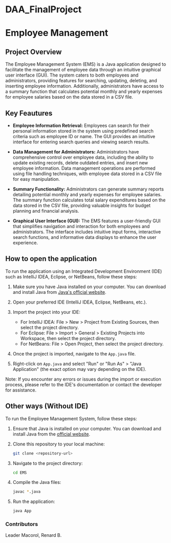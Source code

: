 # DAA_FinalProject

# Employee Management 

## Project Overview
The Employee Management System (EMS) is a Java application designed to facilitate the management of employee data through an intuitive graphical user interface (GUI). The system caters to both employees and administrators, providing features for searching, updating, deleting, and inserting employee information. Additionally, administrators have access to a summary function that calculates potential monthly and yearly expenses for employee salaries based on the data stored in a CSV file.

## Key Feautures
- **Employee Information Retrieval:** Employees can search for their personal information stored in the system using predefined search criteria such as employee ID or name. The GUI provides an intuitive interface for entering search queries and viewing search results.

- **Data Management for Administrators:** Administrators have comprehensive control over employee data, including the ability to update existing records, delete outdated entries, and insert new employee information. Data management operations are performed using file handling techniques, with employee data stored in a CSV file for easy manipulation.

- **Summary Functionality:** Administrators can generate summary reports detailing potential monthly and yearly expenses for employee salaries. The summary function calculates total salary expenditures based on the data stored in the CSV file, providing valuable insights for budget planning and financial analysis.

- **Graphical User Interface (GUI):** The EMS features a user-friendly GUI that simplifies navigation and interaction for both employees and administrators. The interface includes intuitive input forms, interactive search functions, and informative data displays to enhance the user experience.


## How to open the application
To run the application using an Integrated Development Environment (IDE) such as IntelliJ IDEA, Eclipse, or NetBeans, follow these steps:

1. Make sure you have Java installed on your computer. You can download and install Java from [Java's official website](https://www.java.com/en/download/).

2. Open your preferred IDE (IntelliJ IDEA, Eclipse, NetBeans, etc.).

3. Import the project into your IDE:
   - For IntelliJ IDEA: File > New > Project from Existing Sources, then select the project directory.
   - For Eclipse: File > Import > General > Existing Projects into Workspace, then select the project directory.
   - For NetBeans: File > Open Project, then select the project directory.

4. Once the project is imported, navigate to the `App.java` file.

5. Right-click on `App.java` and select "Run" or "Run As" > "Java Application" (the exact option may vary depending on the IDE).

Note: If you encounter any errors or issues during the import or execution process, please refer to the IDE's documentation or contact the developer for assistance.

## Other ways (Without IDE)
To run the Employee Management System, follow these steps:

1. Ensure that Java is installed on your computer. You can download and install Java from the [official website](https://www.java.com/en/download/).

2. Clone this repository to your local machine:

    ```bash
    git clone <repository-url>
    ```

3. Navigate to the project directory:

    ```bash
    cd EMS
    ```

4. Compile the Java files:

    ```bash
    javac *.java
    ```

5. Run the application:

    ```bash
    java App
    ```

### Contributors
Leader  Macorol, Renard B.


